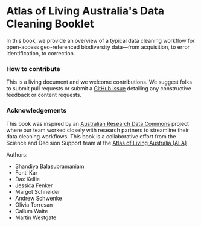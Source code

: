 # Atlas of Living Australia's Data Cleaning Booklet

In this book, we provide an overview of a typical data cleaning workflow
for open-access geo-referenced biodiversity data—from
acquisition, to error identification, to correction.

### How to contribute

This is a living document and we welcome contributions. We suggest folks to submit pull requests or submit a [GitHub issue](https://github.com/AtlasOfLivingAustralia/cleaning_data/issues) detailing any constructive feedback or content requests.

### Acknowledgements

This book was inspired by an [Australian Research Data Commons](https://ardc.edu.au/) project where our team worked closely with research partners to streamline their data cleaning workflows. This book is a collaborative effort from the Science and Decision Support team at the [Atlas of Living Australia (ALA)](https://www.ala.org.au/)

Authors:

- Shandiya Balasubramaniam
- Fonti Kar
- Dax Kellie
- Jessica Fenker
- Margot Schneider
- Andrew Schwenke
- Olivia Torresan
- Callum Waite
- Martin Westgate
